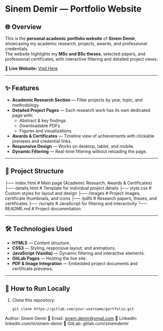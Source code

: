 # Sinem Demir — Portfolio Website

## 🌐 Overview
This is the **personal academic portfolio website** of **Sinem Demir**, showcasing my academic research, projects, awards, and professional credentials.  
The website highlights my **MSc and BSc theses**, selected papers, and professional certificates, with interactive filtering and detailed project views.

🔗 **Live Website:** [Visit Here](https://sinemdemir-portfolio-0a721d.gitlab.io/)

---

## ✨ Features
- **Academic Research Section** — Filter projects by year, topic, and methodology.
- **Detailed Project Pages** — Each research work has its own dedicated page with:
  - Abstract & key findings
  - Downloadable PDFs
  - Figures and visualizations
- **Awards & Certificates** — Timeline view of achievements with clickable previews and credential links.
- **Responsive Design** — Works on desktop, tablet, and mobile.
- **Dynamic Filtering** — Real-time filtering without reloading the page.

---

## 📂 Project Structure
├── index.html # Main page (Academic Research, Awards & Certificates)
├── details.html # Template for individual project details
├── style.css # Custom styles for layout and design
├── /images # Project images, certificate thumbnails, and icons
├── /pdfs # Research papers, theses, and certificates
├── /scripts # JavaScript for filtering and interactivity
└── README.md # Project documentation


---

## 🛠️ Technologies Used
- **HTML5** — Content structure.
- **CSS3** — Styling, responsive layout, and animations.
- **JavaScript (Vanilla)** — Dynamic filtering and interactive elements.
- **GitLab Pages** — Hosting the live site.
- **PDF & Image Integration** — Embedded project documents and certificate previews.

---

## 🚀 How to Run Locally
1. Clone this repository:
   ```bash
   git clone https://gitlab.com/your-username/portfolio.git

Author: Sinem Demir
📧 Email: sinem.demir@ymail.com
🔗 LinkedIn: linkedin.com/in/sinem-demir
🔗 GitLab: gitlab.com/sinemdemir

